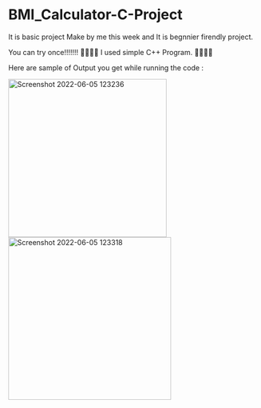 # BMI_Calculator-C-Project

It is basic project Make by me this week and It is begnnier firendly project.

You can try once!!!!!!! 💫🙌🏻✨
I used simple C++ Program. 👩🏻‍💻💌

Here are sample of Output you get while running the code :

<img width="317" alt="Screenshot 2022-06-05 123236" src="https://user-images.githubusercontent.com/78341083/172039544-896e1701-8a7e-484d-b2fb-b6c05f288db1.png">

<img width="326" alt="Screenshot 2022-06-05 123318" src="https://user-images.githubusercontent.com/78341083/172039546-9ccce544-099f-4747-a1dd-1c93150da6fe.png">
